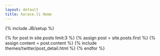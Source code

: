 ```yaml
---
layout: default
title: horace.li Home
---
```

{% include JB/setup %}

{% for post in site.posts limit:3 %}
  {% assign post = site.posts.first %}
  {% assign content = post.content %}
  {% include themes/twitter/post_detail.html %}
{% endfor %}